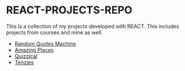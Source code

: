 # REACT-PROJECTS-REPO
This is a collection of my projects developed with REACT. This includes projects from courses and mine as well.
<ul>
  <li><a href="https://github.com/Amapola-Negra/REACT-PROJECTS-REPO/blob/main/random-quotes-machine/README.md">Random Quotes Machine</a></li>
  <li><a href="https://github.com/Amapola-Negra/REACT-PROJECTS-REPO/blob/main/amazing-places/README.md">Amazing Places</a></li>
  <li><a href="https://github.com/Amapola-Negra/REACT-PROJECTS-REPO/blob/main/quizzical/README.md">Quizzical</a></li>
  <li><a href="https://github.com/Amapola-Negra/REACT-PROJECTS-REPO/blob/main/tenzies/README.md">Tenzies</a></li>
</ul>
